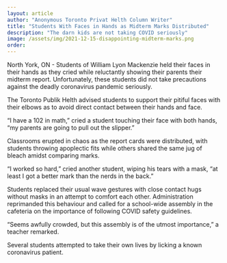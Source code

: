 ```yaml
---
layout: article
author: "Anonymous Toronto Privat Helth Column Writer"
title: "Students With Faces in Hands as Midterm Marks Distributed"
description: "The darn kids are not taking COVID seriously"
image: /assets/img/2021-12-15-disappointing-midterm-marks.png
order:
---
```


North York, ON - Students of William Lyon Mackenzie held their faces in their hands as they cried while reluctantly showing their parents their midterm report. Unfortunately, these students did not take precautions against the deadly coronavirus pandemic seriously. 

The Toronto Publik Helth advised students to support their pitiful faces with their elbows as to avoid direct contact between their hands and face. 

“I have a 102 in math,” cried a student touching their face with both hands, “my parents are going to pull out the slipper.” 

Classrooms erupted in chaos as the report cards were distributed, with students throwing apoplectic fits while others shared the same jug of bleach amidst comparing marks. 

“I worked so hard,” cried another student, wiping his tears with a mask, “at least I got a better mark than the nerds in the back.”

Students replaced their usual wave gestures with close contact hugs without masks in an attempt to comfort each other. Administration reprimanded this behaviour and called for a school-wide assembly in the cafeteria on the importance of following COVID safety guidelines. 

“Seems awfully crowded, but this assembly is of the utmost importance,” a teacher remarked.  

Several students attempted to take their own lives by licking a known coronavirus patient. 
